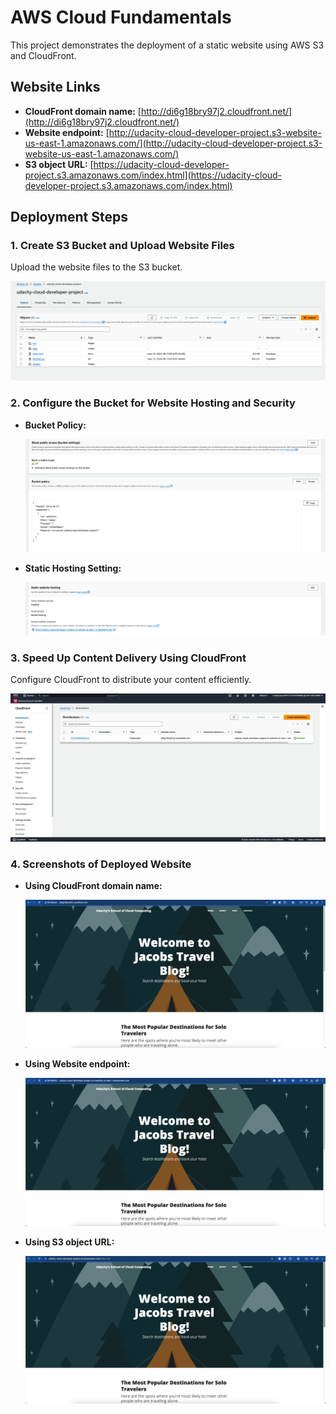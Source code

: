 # AWS Cloud Fundamentals

This project demonstrates the deployment of a static website using AWS S3 and CloudFront.

## Website Links

- **CloudFront domain name:** [http://di6g18bry97j2.cloudfront.net/](http://di6g18bry97j2.cloudfront.net/)
- **Website endpoint:** [http://udacity-cloud-developer-project.s3-website-us-east-1.amazonaws.com/](http://udacity-cloud-developer-project.s3-website-us-east-1.amazonaws.com/)
- **S3 object URL:** [https://udacity-cloud-developer-project.s3.amazonaws.com/index.html](https://udacity-cloud-developer-project.s3.amazonaws.com/index.html)

## Deployment Steps

### 1. Create S3 Bucket and Upload Website Files
Upload the website files to the S3 bucket.

![S3 Bucket](screenshots/s3%20bucket.png)

### 2. Configure the Bucket for Website Hosting and Security

- **Bucket Policy:**

  ![Bucket Policy](screenshots/bucket%20policy.png)

- **Static Hosting Setting:**

  ![Static Hosting Setting](screenshots/static%20hosting%20setting.png)

### 3. Speed Up Content Delivery Using CloudFront
Configure CloudFront to distribute your content efficiently.

![CloudFront Distribution](screenshots/CloudFront%20Distribution.png)

### 4. Screenshots of Deployed Website

- **Using CloudFront domain name:**

  ![CloudFront Domain Name](screenshots/CloudFront%20domain%20name.png)

- **Using Website endpoint:**

  ![Website Endpoint](screenshots/Website%20endpoint.png)

- **Using S3 object URL:**

  ![S3 Object URL](screenshots/S3%20object%20URL.png)
